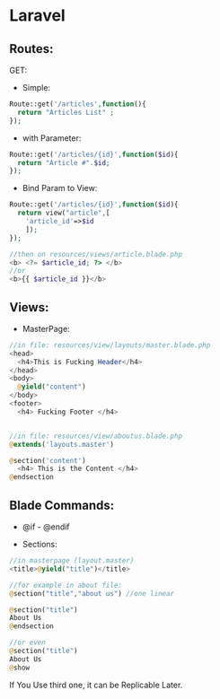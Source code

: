 # Laravel

## Routes:
GET:
- Simple:
```php
Route::get('/articles',function(){
  return "Articles List" ;
});
```
- with Parameter:
```php
Route::get('/articles/{id}',function($id){
  return "Article #".$id;
});
```
- Bind Param to View:
```php
Route::get('/articles/{id}',function($id){
  return view("article",[
    'article_id'=>$id
    ]);
});

//then on resources/views/article.blade.php
<b> <?= $article_id; ?> </b>
//or
<b>{{ $article_id }}</b>
```

## Views:
- MasterPage:
```php
//in file: resources/view/layouts/master.blade.php
<head>
  <h4>This is Fucking Header</h4>
</head>
<body>
  @yield("content")
</body>
<footer>
  <h4> Fucking Footer </h4>


//in file: resources/view/aboutus.blade.php
@extends('layouts.master')

@section('content')
  <h4> This is the Content </h4>
@endsection
```
## Blade Commands:
- @if - @endif

- Sections:
```php
//in masterpage (layout.master)
<title>@yield("title")</title>

//for example in about file:
@section("title","about us") //one linear

@section("title")
About Us
@endsection

//or even
@section("title")
About Us
@show
```
If You Use third one, it can be Replicable Later.


